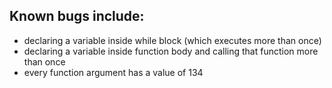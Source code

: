 ## Known bugs include:

+ declaring a variable inside while block (which executes more than once)
+ declaring a variable inside function body and calling that function more than once
+ every function argument has a value of 134
